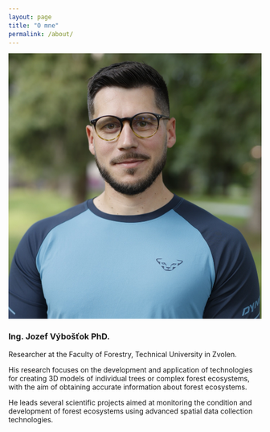 ```yaml
---
layout: page
title: "O mne"
permalink: /about/
---
```


![Profilová fotka](/assets/img/profile.jpg)

### Ing. Jozef Výbošťok PhD.

Researcher at the Faculty of Forestry, Technical University in Zvolen.

His research focuses on the development and application of technologies for creating 3D models of individual trees or complex forest ecosystems, with the aim of obtaining accurate information about forest ecosystems.

He leads several scientific projects aimed at monitoring the condition and development of forest ecosystems using advanced spatial data collection technologies.

